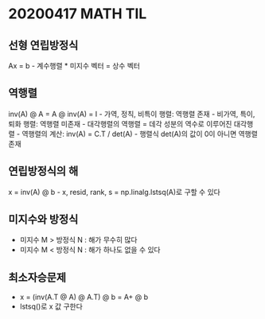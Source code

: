 # 20200417 MATH TIL

## 선형 연립방정식
Ax = b
	- 계수행렬 * 미지수 벡터 = 상수 벡터

## 역행렬
inv(A) @ A = A @ inv(A) = I
	- 가역, 정칙, 비특이 행렬: 역행렬 존재
	- 비가역, 특이, 퇴화 행렬: 역행렬 미존재
	- 대각행렬의 역행렬 = 데각 성분의 역수로 이루어진 대각행렬
	- 역행렬의 계산: inv(A) = C.T / det(A)
	- 행렬식 det(A)의 값이 0이 아니면 역행렬 존재

## 연립방정식의 해
x = inv(A) @ b
	- x, resid, rank, s = np.linalg.lstsq(A)로 구할 수 있다

## 미지수와 방정식
- 미지수 M > 방정식 N : 해가 무수히 많다
- 미지수 M < 방정식 N : 해가 하나도 없을 수 있다

## 최소자승문제
- x = (inv(A.T @ A) @ A.T) @ b = A+ @ b
- lstsq()로 x 값 구한다

